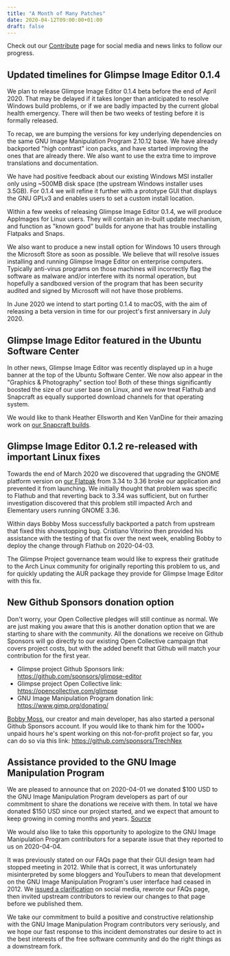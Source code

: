 ```yaml
---
title: "A Month of Many Patches"
date: 2020-04-12T09:00:00+01:00
draft: false
---
```

Check out our [Contribute](/contribute/) page for social media and news links to follow our progress.

## Updated timelines for Glimpse Image Editor 0.1.4
We plan to release Glimpse Image Editor 0.1.4 beta before the end of April 2020. That may be delayed if it takes longer than anticipated to resolve Windows build problems, or if we are badly impacted by the current global health emergency. There will then be two weeks of testing before it is formally released.

To recap, we are bumping the versions for key underlying dependencies on the same GNU Image Manipulation Program 2.10.12 base. We have already backported "high contrast" icon packs, and have started improving the ones that are already there. We also want to use the extra time to improve translations and documentation.

We have had positive feedback about our existing Windows MSI installer only using ~500MB disk space (the upstream Windows installer uses 3.5GB). For 0.1.4 we will refine it further with a prototype GUI that displays the GNU GPLv3 and enables users to set a custom install location.

Within a few weeks of releasing Glimpse Image Editor 0.1.4, we will produce AppImages for Linux users. They will contain an in-built update mechanism, and function as "known good" builds for anyone that has trouble installing Flatpaks and Snaps.

We also want to produce a new install option for Windows 10 users through the Microsoft Store as soon as possible. We believe that will resolve issues installing and running Glimpse Image Editor on enterprise computers. Typically anti-virus programs on those machines will incorrectly flag the software as malware and/or interfere with its normal operation, but hopefully a sandboxed version of the program that has been security audited and signed by Microsoft will not have those problems.

In June 2020 we intend to start porting 0.1.4 to macOS, with the aim of releasing a beta version in time for our project's first anniversary in July 2020.

## Glimpse Image Editor featured in the Ubuntu Software Center
In other news, Glimpse Image Editor was recently displayed up in a huge banner at the top of the Ubuntu Software Center. We now also appear in the "Graphics & Photography" section too! Both of these things significantly boosted the size of our user base on Linux, and we now treat Flathub and Snapcraft as equally supported download channels for that operating system.

We would like to thank Heather Ellsworth and Ken VanDine for their amazing work on [our Snapcraft builds](https://snapcraft.io/glimpse-editor).

## Glimpse Image Editor 0.1.2 re-released with important Linux fixes
Towards the end of March 2020 we discovered that upgrading the GNOME platform version on [our Flatpak](https://www.flathub.org/apps/details/org.glimpse_editor.Glimpse) from 3.34 to 3.36 broke our application and prevented it from launching. We initially thought that problem was specific to Flathub and that reverting back to 3.34 was sufficient, but on further investigation discovered that this problem still impacted Arch and Elementary users running GNOME 3.36.

Within days Bobby Moss successfully backported a patch from upstream that fixed this showstopping bug. Cristiano Vitorino then provided his assistance with the testing of that fix over the next week, enabling Bobby to deploy the change through Flathub on 2020-04-03.

The Glimpse Project governance team would like to express their gratitude to the Arch Linux community for originally reporting this problem to us, and for quickly updating the AUR package they provide for Glimpse Image Editor with this fix.

## New Github Sponsors donation option
Don't worry, your Open Collective pledges will still continue as normal. We are just making you aware that this is another donation option that we are starting to share with the community. All the donations we receive on Github Sponsors will go directly to our existing Open Collective campaign that covers project costs, but with the added benefit that Github will match your contribution for the first year.

* Glimpse project Github Sponsors link: https://github.com/sponsors/glimpse-editor
* Glimpse project Open Collective link: https://opencollective.com/glimpse
* GNU Image Manipulation Program donation link: https://www.gimp.org/donating/

[Bobby Moss](http://trechnex.freeshell.org/), our creator and main developer, has also started a personal Github Sponsors account. If you would like to thank him for the 1000+ unpaid hours he's spent working on this not-for-profit project so far, you can do so via this link: https://github.com/sponsors/TrechNex

## Assistance provided to the GNU Image Manipulation Program
We are pleased to announce that on 2020-04-01 we donated $100 USD to the GNU Image Manipulation Program developers as part of our commitment to share the donations we receive with them. In total we have donated $150 USD since our project started, and we expect that amount to keep growing in coming months and years. [Source](https://opencollective.com/glimpse/expenses/categories/DONATION)

We would also like to take this opportunity to apologize to the GNU Image Manipulation Program contributors for a separate issue that they reported to us on 2020-04-04. 

It was previously stated on our FAQs page that their GUI design team had stopped meeting in 2012. While that is correct, it was unfortunately misinterpreted by some bloggers and YouTubers to mean that development on the GNU Image Manipulation Program's user interface had ceased in 2012. We [issued a clarification](https://twitter.com/glimpse_editor/status/1246837680735948802) on social media, rewrote our FAQs page, then invited upstream contributors to review our changes to that page before we published them.

We take our commitment to build a positive and constructive relationship with the GNU Image Manipulation Program contributors very seriously, and we hope our fast response to this incident demonstrates our desire to act in the best interests of the free software community and do the right things as a downstream fork.

